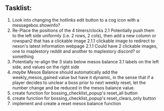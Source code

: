 ## Tasklist:

1. Look into changing the hotlinks edit button to a cog icon with a messagebox.showinfo?
2. Re-Place the positions of the 4 timers/clocks
2.1 Potentially push them to the left side uniformly (i.e. 2 rows, 2 cols), then add a new column or rowspan2 that has a clickable image
2.1.1 clickable image to redirect to nexon's latest information webpage
2.1.1 Could have 2 clickable images, one to maplestory reddit and another to maplestory discord? or something
3. Potentially re-align the 3 stats below mesos balance
3.1 labels on the left side, and values on the right side
4. *maybe* Mesos Balance should automatically add the weekly_mesos_gained value but have it dynamic, 
in the sense that if a player decides to unclear a boss prior to next weekly reset, let the number change and be reduced in the 
mesos balance value.
5. create function for bossing_checklist_popup's reset_all button
6. create function for bossing_checklist_popup's reset_clears_only button
7. implement and create a reset mesos balance function
